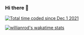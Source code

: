 ### Hi there 👋
<a href="https://wakatime.com/@8fb71cb4-d59f-4eb5-b37c-8b1ac2e86e8b">
<img src="https://wakatime.com/badge/user/8fb71cb4-d59f-4eb5-b37c-8b1ac2e86e8b.svg" alt="Total time coded since Dec 1 2021" /></a>


[![willianrod's wakatime stats](https://github-readme-stats.vercel.app/api/wakatime?username=DAndrei)](https://github.com/anuraghazra/github-readme-stats)


<!--
**DanielAndrei1/DanielAndrei1** is a ✨ _special_ ✨ repository because its `README.md` (this file) appears on your GitHub profile.

Here are some ideas to get you started:

- 🔭 I’m currently working on ...
- 🌱 I’m currently learning ...
- 👯 I’m looking to collaborate on ...
- 🤔 I’m looking for help with ...
- 💬 Ask me about ...
- 📫 How to reach me: ...
- 😄 Pronouns: ...
- ⚡ Fun fact: ...
-->
